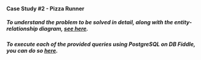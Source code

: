 #### Case Study #2 - Pizza Runner

##### To understand the problem to be solved in detail, along with the entity-relationship diagram, [see here](https://8weeksqlchallenge.com/case-study-2/).

##### To execute each of the provided queries using PostgreSQL on DB Fiddle, you can do so [here](https://www.db-fiddle.com/f/sZoMYBA9tZtHsZdRHKpgGa/5).
